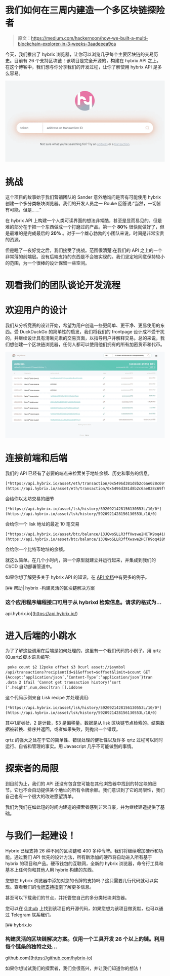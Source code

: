 # 我们如何在三周内建造一个多区块链探险者

> 原文：<https://medium.com/hackernoon/how-we-built-a-multi-blockchain-explorer-in-3-weeks-3aadeeea9ca>

今天，我们推出了 hybrix 浏览器，让你可以浏览几乎每个主要区块链的交易历史。目前有 26 个支持区块链！该项目是完全开源的，构建在 hybrix API 之上。在这个博客中，我们想与你分享我们的开发过程，让你了解使用 hybrix API 是多么容易。

![](img/6d2f4bd0b0f154e6c89505746ede1865.png)

# **挑战**

这个项目的故事始于我们营销团队的 Sander 意外地询问是否有可能使用 hybrix 创建一个多分类帐块浏览器。我们的开发人员之一 Rouke 回答说:“当然，一切皆有可能，但是……”

在 hybrix API 上构建一个人类可读界面的想法非常酷，甚至是显而易见的。但是难的部分在于把一个东西做成一个打磨过的产品。第一个 **80%** 很快就做好了，但是最难的是完成最后的 **20%** 。对于一个雄心勃勃的小团队来说，时间是非常宝贵的资源。

但是睡了一夜好觉之后，我们接受了挑战。范围很清楚:在我们的 API 之上的一个非常薄的前端层。没有后端支持的东西是不会被实现的。我们坚定地同意保持较小的范围，为一个很棒的设计保留一些空间。

# **观看我们的团队谈论开发流程**

# **欢迎用户的设计**

我们从分析竞赛的设计开始，希望为用户创造一些更简单、更干净、更易使用的东西。受 DuckDuckGo 的简单性的启发，我们将我们的 frontpage 设计成不受干扰的，并继续设计具有清晰元素的交易页面，以指导用户并解释交易。总的来说，我们想创建一个区块链浏览器，任何人都可以使用他们拥有的所有加密货币和代币。

![](img/da7892796bf46d0c2261e195667d5a97.png)

# **连接前端和后端**

我们的 API 已经有了必要的端点来检索关于地址余额、历史和事务的信息。

```
[*https://api.hybrix.io/asset/eth/transaction/0x5496d381d8b2c6ae028c69f90a643f1c453bbfd0381df9d0af0e20b09a04dadd*](https://api.hybrix.io/asset/eth/transaction/0x5496d381d8b2c6ae028c69f90a643f1c453bbfd0381df9d0af0e20b09a04dadd)
```

会给你以太坊交易的细节

```
[*https://api.hybrix.io/asset/lsk/history/5920921428156130553L/10/0*](https://api.hybrix.io/asset/lsk/history/5920921428156130553L/10/0)
```

会给你一个 lisk 地址的最近 10 笔交易

```
[*https://api.hybrix.io/asset/btc/balance/13JQwoSLLR3ffXwswe2HCTK9oq4i8MWK3q*](https://api.hybrix.io/asset/btc/balance/13JQwoSLLR3ffXwswe2HCTK9oq4i8MWK3q)
```

会给你一个比特币地址的余额。

就这么简单。在几个小时内，第一个原型就建立并运行起来，并集成到我们的 CI/CD 自动部署管道中。

如果你想了解更多关于 hybrix API 的知识，在 [API 文档](http://api.hybrix.io)中有更多的例子。

 [## 帮助| hybrix -构建灵活的区块链解决方案

### 这个应用程序编程接口可用于从 hybrixd 检索信息。请求的格式为…

api.hybrix.io](https://api.hybrix.io/) 

# **进入后端的小跳水**

为了了解这些调用在后端是如何处理的，这里有一个我们代码的小例子。用 qrtz (Quartz)脚本语言编写:

```
 poke count $2 12poke offset $3 0curl asset://$symbol /api/transactions?recipientId=$1&offset=$offset&limit=$count GET {Accept:’application/json’,’Content-Type’:’application/json’}tran .data 2 1fail ‘Cannot get transaction history!’sort [‘.height’,num,desc]tran [].iddone
```

这个代码示例来自 Lisk recipe 并处理调用:

```
[*https://api.hybrix.io/asset/lsk/history/5920921428156130553L/10/0*](https://api.hybrix.io/asset/lsk/history/5920921428156130553L/10/0)
```

其中$1 是地址，$2 是计数，$3 是偏移量。数据是从 lisk 区块链节点检索的。结果数据被转换、排序并返回，或者如果失败，则抛出一个错误。

qrtz 的强大之处在于它的简单性、错误处理的健壮性以及许多 qrtz 过程可以同时运行、自省和管理的事实。用 Javascript 几乎不可能做到的事情。

# **探索者的局限**

到目前为止，我们的 API 还没有包含您可能在其他浏览器中找到的特定块的细节。它也不会自动提供某个地址的所有令牌余额。我们意识到了它的局限性，我们自己也有一个很大的改进愿望清单。

我们为我们在如此短的时间内建造的探索者感到非常自豪，并为继续建造提供了基础。

# **与我们一起建设！**

Hybrix 已经支持 26 种不同的区块链和 400 多种令牌。我们将继续增加硬币和功能。通过我们 API 优先的设计方法，所有新添加的硬币将自动进入所有基于 hybrix 的项目和产品。硬币钱包的互联网，全新的 hybrix 浏览器，命令行工具和基本上任何你和其他人用 hybrix 构建的东西。

您想在 hybrix 浏览器中添加对您的令牌的支持吗？这只需要几行代码就可以实现。查看我们的[令牌支持指南](https://internetofcoins.org/blog/easy-steps-to-add-token-support)了解更多信息。

甚至可以下载我们的节点，并托管您自己的多分类帐块浏览器。

您可以在 [Github](http://github.com/hybrix-io) 上找到该项目的开源代码，如果您想为该项目做贡献，也可以通过 Telegram 联系我们。

[](https://github.com/hybrix-io) [## hybrix.io

### 构建灵活的区块链解决方案。仅用一个工具开发 26 个以上的链。利用每个链条的独特之处…

github.com](https://github.com/hybrix-io) 

如果你想试试我们的探索者，我们会很高兴，并让我们知道你的想法！